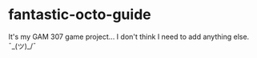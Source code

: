# fantastic-octo-guide
It's my GAM 307 game project... I don't think I need to add anything else.  ¯\_(ツ)_/¯
